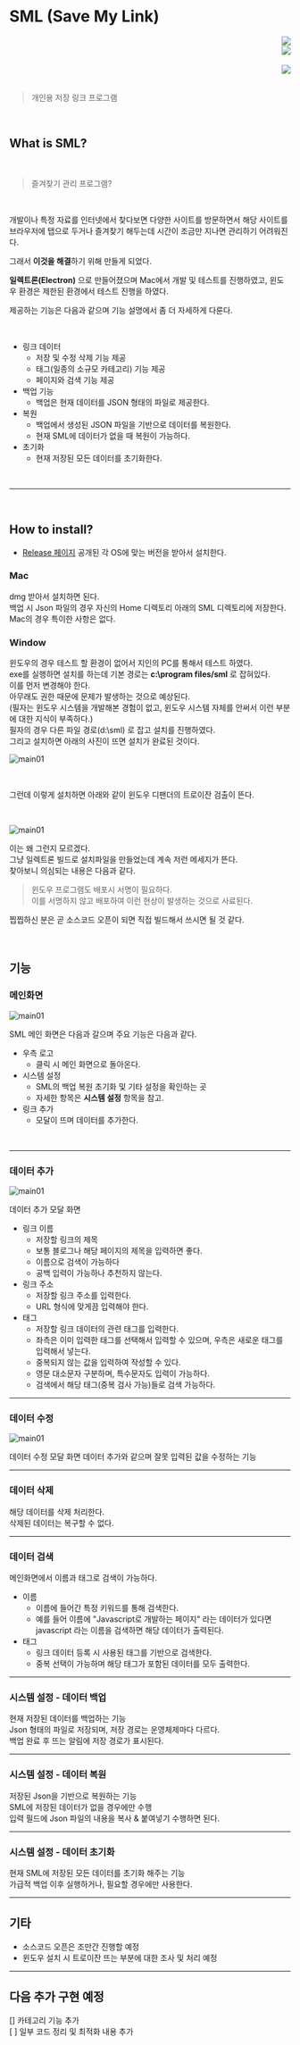 # SML (Save My Link)  

<img src="https://wakatime.com/badge/user/eab16459-c51d-412a-8a22-8b9056f6df54/project/e60715d4-f069-4ff9-a53c-33d15c0d0b61.svg" align="right"> 
<br>
<img src="https://img.shields.io/badge/-개발시간 정확하지 않음(참고만)-lightgrey.svg" align="right">

<br>
<br>
<img src="https://img.shields.io/badge/version-1.0.0-red.svg" align="right">
<br>
<br>

> 개인용 저장 링크 프로그램

<br>

## What is SML?

<br>

> 즐겨찾기 관리 프로그램?

<br>

개발이나 특정 자료를 인터넷에서 찾다보면 다양한 사이트를 방문하면서 해당 사이트를 브라우저에 탭으로 두거나 즐겨찾기 해두는데 시간이 조금만 지나면 관리하기 어려워진다.

그래서 **이것을 해결**하기 위해 만들게 되었다.

**일렉트론(Electron)** 으로 만들어졌으며 Mac에서 개발 및 테스트를 진행하였고, 윈도우 환경은 제한된 환경에서 테스트 진행을 하였다.

제공하는 기능은 다음과 같으며 기능 설명에서 좀 더 자세하게 다룬다.

<br>

* 링크 데이터
  * 저장 및 수정 삭제 기능 제공
  * 태그(일종의 소규모 카테고리) 기능 제공
  * 페이지와 검색 기능 제공
* 백업 기능
  * 백업은 현재 데이터를 JSON 형태의 파일로 제공한다.
* 복원
  * 백업에서 생성된 JSON 파일을 기반으로 데이터를 복원한다.
  * 현재 SML에 데이터가 없을 때 복원이 가능하다.
* 초기화
  * 현재 저장된 모든 데이터를 초기화한다.

<br>

--- 

<br> 

## How to install?

* [Release 페이지](https://github.com/elfinlas/SML/releases) 공개된 각 OS에 맞는 버전을 받아서 설치한다.

### Mac

dmg 받아서 설치하면 된다.  
백업 시 Json 파일의 경우 자신의 Home 디렉토리 아래의 SML 디렉토리에 저장한다.  
Mac의 경우 특이한 사항은 없다.

### Window

윈도우의 경우 테스트 할 환경이 없어서 지인의 PC를 통해서 테스트 하였다.  
exe를 실행하면 설치를 하는데 기본 경로는 **c:\program files/sml** 로 잡혀있다.  
이를 먼저 변경해야 한다.  
아무래도 권한 때문에 문제가 발생하는 것으로 예상된다.  
(필자는 윈도우 시스템을 개발해본 경험이 없고, 윈도우 시스템 자체를 안써서 이런 부분에 대한 지식이 부족하다.)  
필자의 경우 다른 파일 경로(d:\sml) 로 잡고 설치를 진행하였다.  
그리고 설치하면 아래의 사진이 뜨면 설치가 완료된 것이다.  

![main01](./etc/img/win01.png)

<br>

그런데 이렇게 설치하면 아래와 같이 윈도우 디팬더의 트로이잔 검출이 뜬다.  

<br>

![main01](./etc/img/win02.png)

이는 왜 그런지 모르겠다.  
그냥 일렉트론 빌드로 설치파일을 만들었는데 계속 저런 메세지가 뜬다.  
찾아보니 의심되는 내용은 다음과 같다.

> 윈도우 프로그램도 배포시 서명이 필요하다.  
> 이를 서명하지 않고 배포하여 이런 현상이 발생하는 것으로 사료된다.

찝찝하신 분은 곧 소스코드 오픈이 되면 직접 빌드해서 쓰시면 될 것 같다.

<br>

## 기능

### 메인화면

![main01](./etc/img/main01.png)

SML 메인 화면은 다음과 갈으며 주요 기능은 다음과 같다.

* 우측 로고
  * 클릭 시 메인 화면으로 돌아온다.
* 시스템 설정
  * SML의 백업 복원 초기화 및 기타 설정을 확인하는 곳
  * 자세한 항목은 **시스템 설정** 항목을 참고.
* 링크 추가
  * 모달이 뜨며 데이터를 추가한다.
<br>

---

### 데이터 추가

![main01](./etc/img/add01.png)

데이터 추가 모달 화면

* 링크 이름
  * 저장할 링크의 제목
  * 보통 블로그나 해당 페이지의 제목을 입력하면 좋다.
  * 이름으로 검색이 가능하다
  * 공백 입력이 가능하나 추천하지 않는다.
* 링크 주소
  * 저장할 링크 주소를 입력한다.
  * URL 형식에 맞게끔 입력해야 한다.
* 태그
  * 저장할 링크 데이터의 관련 태그를 입력한다.
  * 좌측은 이미 입력한 태그를 선택해서 입력할 수 있으며, 우측은 새로운 태그를 입력해서 넣는다.
  * 중복되지 않는 값을 입력하여 작성할 수 있다.
  * 영문 대소문자 구분하며, 특수문자도 입력이 가능하다.
  * 검색에서 해당 태그(중복 검사 가능)들로 검색 가능하다.


---

### 데이터 수정 

![main01](./etc/img/update01.png)

데이터 수정 모달 화면
데이터 추가와 같으며 잘못 입력된 값을 수정하는 기능


---

### 데이터 삭제

해당 데이터를 삭제 처리한다.  
삭제된 데이터는 복구할 수 없다.


---

### 데이터 검색

메인화면에서 이름과 태그로 검색이 가능하다. 
* 이름
  * 이름에 들어간 특정 키워드를 통해 검색한다. 
  * 예를 들어 이름에 "Javascript로 개발하는 페이지" 라는 데이터가 있다면 javascript 라는 이름을 검색하면 해당 데이터가 출력된다.
* 태그
  * 링크 데이터 등록 시 사용된 태그를 기반으로 검색한다.
  * 중복 선택이 가능하며 해당 태그가 포함된 데이터를 모두 출력한다.


---

### 시스템 설정 - 데이터 백업

현재 저장된 데이터를 백업하는 기능  
Json 형태의 파일로 저장되며, 저장 경로는 운영체제마다 다르다.  
백업 완료 후 뜨는 알림에 저장 경로가 표시된다.  


---

### 시스템 설정 - 데이터 복원

저장된 Json을 기반으로 복원하는 기능  
SML에 저장된 데이터가 없을 경우에만 수행  
입력 필드에 Json 파일의 내용을 복사 & 붙여넣기 수행하면 된다.


---

### 시스템 설정 - 데이터 초기화

현재 SML에 저장된 모든 데이터를 초기화 해주는 기능  
가급적 백업 이후 실행하거나, 필요할 경우에만 사용한다.


---

## 기타

* 소스코드 오픈은 조만간 진행할 예정 
* 윈도우 설치 시 트로이잔 뜨는 부분에 대한 조사 및 처리 예정

--- 

## 다음 추가 구현 예정

[] 카테고리 기능 추가  
[ ] 일부 코드 정리 및 최적화 내용 추가
